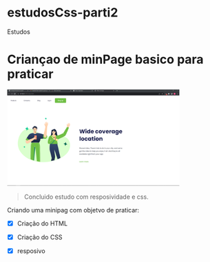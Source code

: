 # estudosCss-parti2
Estudos

# Criançao de minPage basico para praticar

<img src="./img/captura1.png" width="400" alt="We care">

> Concluido estudo com resposividade e css.

Criando uma minipag com objetvo de praticar:

- [x] Criação do HTML
- [x] Criação do CSS
- [x] resposivo

